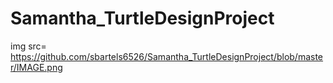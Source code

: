 # Samantha_TurtleDesignProject
img src= <https://github.com/sbartels6526/Samantha_TurtleDesignProject/blob/master/IMAGE.png>
